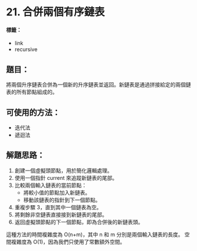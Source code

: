 # 21. 合併兩個有序鏈表
#### 標籤：
- link
- recursive

## 題目：
將兩個升序鏈表合併為一個新的升序鏈表並返回。新鏈表是通過拼接給定的兩個鏈表的所有節點組成的。

## 可使用的方法：
- 迭代法
- 遞迴法

## 解題思路： 
1. 創建一個虛擬頭節點，用於簡化邏輯處理。
2. 使用一個指針 current 來追蹤新鏈表的尾部。
3. 比較兩個輸入鏈表的當前節點：
   - 將較小值的節點加入新鏈表。
   - 移動該鏈表的指針到下一個節點。
4. 重複步驟 3，直到其中一個鏈表為空。
5. 將剩餘非空鏈表直接接到新鏈表的尾部。
6. 返回虛擬頭節點的下一個節點，即為合併後的新鏈表頭。

這種方法的時間複雜度為 O(n+m)，其中 n 和 m 分別是兩個輸入鏈表的長度。
空間複雜度為 O(1)，因為我們只使用了常數額外空間。